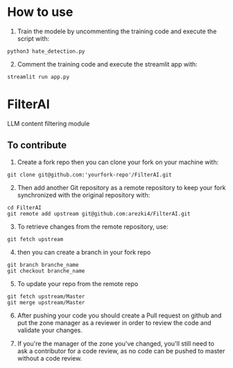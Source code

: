 # How to use
1. Train the modele by uncommenting the training code and execute the script with:
```
python3 hate_detection.py
```
2. Comment the training code and execute the streamlit app with:
```
streamlit run app.py
```
# FilterAI
LLM content filtering module

## To contribute
1. Create a fork repo then you can clone your fork on your machine with:
```
git clone git@github.com:'yourfork-repo'/FilterAI.git
```
2. Then add another Git repository as a remote repository to keep your fork synchronized with the original repository with:
```
cd FilterAI
git remote add upstream git@github.com:arezki4/FilterAI.git
```
3. To retrieve changes from the remote repository, use:
```
git fetch upstream
```
4. then you can create a branch in your fork repo
```
git branch branche_name
git checkout branche_name
```
5. To update your repo from the remote repo
```
git fetch upstream/Master
git merge upstream/Master
```
6. After pushing your code you should create a Pull request on github and put the zone manager as a reviewer in order to review the code and validate your changes.
   
7. If you're the manager of the zone you've changed, you'll still need to ask a contributor for a code review, as no code can be pushed to master without a code review.
